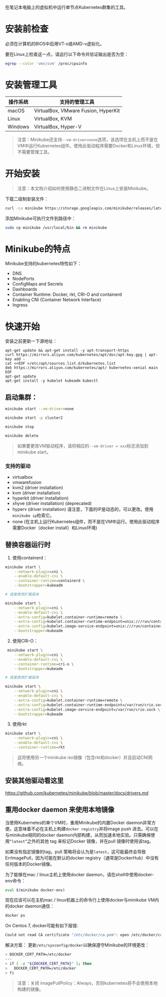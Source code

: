 在笔记本电脑上的虚拟机中运行单节点Kubernetes群集的工具。

# 安装前检查
必须在计算机的BIOS中启用VT-x或AMD-v虚拟化。

要在Linux上检查这一点，请运行以下命令并验证输出是否为空：
```bash
egrep --color 'vmx|svm' /proc/cpuinfo
```
# 安装管理工具
|操作系统|支持的管理工具
|---|---|
|macOS	|VirtualBox, VMware Fusion, HyperKit
|Linux	|VirtualBox, KVM
|Windows	|VirtualBox, Hyper-V

> 注意：Minikube还支持`--vm-driver=none`选项，该选项在主机上而不是在VM中运行Kubernetes组件。使用此驱动程序需要Docker和Linux环境，但不需要管理工具。

# 开始安装
> 注意：本文档介绍如何使用静态二进制文件在Linux上安装Minikube。

下载二级制安装文件：
```bash
curl -Lo minikube https://storage.googleapis.com/minikube/releases/latest/minikube-linux-amd64  && chmod +x minikube
```

添加Minikube可执行文件到路径中：
```bash
sudo cp minikube /usr/local/bin && rm minikube
```

# Minikube的特点
Minikube支持的kubernetes特性如下：
- DNS
- NodePorts
- ConfigMaps and Secrets
- Dashboards
- Container Runtime: Docker, rkt, CRI-O and containerd
- Enabling CNI (Container Network Interface)
- Ingress

# 快速开始
安装之前更新一下源地址：
```
apt-get update && apt-get install -y apt-transport-https
curl https://mirrors.aliyun.com/kubernetes/apt/doc/apt-key.gpg | apt-key add - 
cat <<EOF >/etc/apt/sources.list.d/kubernetes.list
deb https://mirrors.aliyun.com/kubernetes/apt/ kubernetes-xenial main
EOF  
apt-get update
apt-get install -y kubelet kubeadm kubectl

```
## 启动集群：
```bash
minikube start --vm-driver=none

minikube start -p cluster2

minikube stop

minikube delete
```

> 如果要更改VM驱动程序，请将相应的`--vm-driver = xxx`标志添加到minikube start。
### 支持的驱动
- virtualbox
- vmwarefusion
- kvm2 (driver installation)
- kvm (driver installation)
- hyperkit (driver installation)
- xhyve (driver installation) (deprecated)
- hyperv (driver installation) 请注意，下面的IP是动态的，可以更改。使用`minikube ip`检索它。
- none (在主机上运行Kubernetes组件，而不是在VM中运行。使用此驱动程序需要Docker（docker install）和Linux环境)

## 替换容器运行时
1. 使用containerd：
```bash
minikube start \
    --network-plugin=cni \
    --enable-default-cni \
    --container-runtime=containerd \
    --bootstrapper=kubeadm

# 或者使用扩展版本

minikube start \
    --network-plugin=cni \
    --enable-default-cni \
    --extra-config=kubelet.container-runtime=remote \
    --extra-config=kubelet.container-runtime-endpoint=unix:///run/containerd/containerd.sock \
    --extra-config=kubelet.image-service-endpoint=unix:///run/containerd/containerd.sock \
    --bootstrapper=kubeadm
```

2. 使用CRI-O：
```bash
 minikube start \
    --network-plugin=cni \
    --enable-default-cni \
    --container-runtime=cri-o \
    --bootstrapper=kubeadm

# 或者使用扩展版本

minikube start \
    --network-plugin=cni \
    --enable-default-cni \
    --extra-config=kubelet.container-runtime=remote \
    --extra-config=kubelet.container-runtime-endpoint=/var/run/crio.sock \
    --extra-config=kubelet.image-service-endpoint=/var/run/crio.sock \
    --bootstrapper=kubeadm
```

3. 使用rkt
```bash
minikube start \
    --network-plugin=cni \
    --enable-default-cni \
    --container-runtime=rkt
```
> 这将使用另一个minikube iso镜像（包含rkt和docker）并且启动CNI网络。


## 安装其他驱动看这里
https://github.com/kubernetes/minikube/blob/master/docs/drivers.md

## 重用docker daemon 来使用本地镜像
当使用Kubernetes的单个VM时，重用Minikube的内置Docker daemon非常方便。这意味着不必在主机上构建`docker registry`并将image push 进去。可以在与minikube相同的docker daemon内部构建，从而加速本地实验。只需确保使用`“latest”`之外的其他 tag 来标记Docker 镜像，并在pull 镜像时使用该tag。

如果没有指定镜像的tag，pull 策略将会认为是`latest`，这可能最终会导致ErrImagePull，因为可能在默认的docker registry（通常是DockerHub）中没有任何版本的Docker镜像。

为了能够在mac / linux主机上使用docker daemon，请在shell中使用docker-env命令：
```bash
eval $(minikube docker-env)
```

现在应该可以在主机mac / linux机器上的命令行上使用docker与minikube VM内的docker daemon通信：
```bash
docker ps
```

On Centos 7, docker可能有如下报错:
```bash
Could not read CA certificate "/etc/docker/ca.pem": open /etc/docker/ca.pem: no such file or directory
```
解决方案： 更新`/etc/sysconfig/docker`以确保遵守Minikube的环境更改：
```bash
< DOCKER_CERT_PATH=/etc/docker
---
> if [ -z "${DOCKER_CERT_PATH}" ]; then
>   DOCKER_CERT_PATH=/etc/docker
> fi
```

> 注意：关闭 imagePullPolicy：Always，否则kubernetes将不会使用本地构建的镜像。


